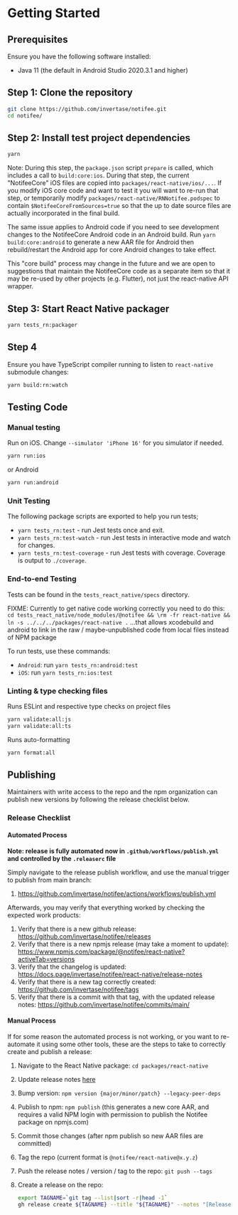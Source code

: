 # Getting Started

## Prerequisites

Ensure you have the following software installed:

- Java 11 (the default in Android Studio 2020.3.1 and higher)

## Step 1: Clone the repository

```bash
git clone https://github.com/invertase/notifee.git
cd notifee/
```

## Step 2: Install test project dependencies

```bash
yarn
```

Note: During this step, the `package.json` script `prepare` is called, which includes a call to `build:core:ios`.
During that step, the current "NotifeeCore" iOS files are copied into `packages/react-native/ios/...`. If you modify
iOS core code and want to test it you will want to re-run that step, or temporarily modify `packages/react-native/RNNotifee.podspec`
to contain `$NotifeeCoreFromSources=true` so that the up to date source files are actually incorporated in the final build.

The same issue applies to Android code if you need to see development changes to the NotifeeCore Android code in an Android build. Run `yarn build:core:android` to generate a new AAR file for Android then rebuild/restart the Android app for core Android
changes to take effect.

This "core build" process may change in the future and we are open to suggestions that maintain the NotifeeCore code as a separate item
so that it may be re-used by other projects (e.g. Flutter), not just the react-native API wrapper.

## Step 3: Start React Native packager

```bash
yarn tests_rn:packager
```

## Step 4

Ensure you have TypeScript compiler running to listen to `react-native` submodule changes:

```bash
yarn build:rn:watch
```

## Testing Code

### Manual testing

Run on iOS. Change `--simulator 'iPhone 16'` for you simulator if needed.
```bash
yarn run:ios
```

or Android
```bash
yarn run:android
```


### Unit Testing

The following package scripts are exported to help you run tests;

- `yarn tests_rn:test` - run Jest tests once and exit.
- `yarn tests_rn:test-watch` - run Jest tests in interactive mode and watch for changes.
- `yarn tests_rn:test-coverage` - run Jest tests with coverage. Coverage is output to `./coverage`.

### End-to-end Testing

Tests can be found in the `tests_react_native/specs` directory.

FIXME: Currently to get native code working correctly you need to do this:
`cd tests_react_native/node_modules/@notifee && \rm -fr react-native && ln -s ../../../packages/react-native .`
...that allows xcodebuild and android to link in the raw / maybe-unpublished code from local files instead of NPM package

To run tests, use these commands:

- `Android`: run `yarn tests_rn:android:test`
- `iOS`: run `yarn tests_rn:ios:test`

### Linting & type checking files

Runs ESLint and respective type checks on project files

```bash
yarn validate:all:js
yarn validate:all:ts
```

Runs auto-formatting

```bash
yarn format:all
```


## Publishing

Maintainers with write access to the repo and the npm organization can publish new versions by following the release checklist below.

### Release Checklist

#### Automated Process

**Note: release is fully automated now in `.github/workflows/publish.yml` and controlled by the `.releaserc` file**

Simply navigate to the release publish workflow, and use the manual trigger to publish from main branch:

1. https://github.com/invertase/notifee/actions/workflows/publish.yml

Afterwards, you may verify that everything worked by checking the expected work products:

1. Verify that there is a new github release: https://github.com/invertase/notifee/releases
1. Verify that there is a new npmjs release (may take a moment to update): https://www.npmjs.com/package/@notifee/react-native?activeTab=versions
1. Verify that the changelog is updated: https://docs.page/invertase/notifee/react-native/release-notes
1. Verify that there is a new tag correctly created: https://github.com/invertase/notifee/tags
1. Verify that there is a commit with that tag, with the updated release notes: https://github.com/invertase/notifee/commits/main/

#### Manual Process

If for some reason the automated process is not working, or you want to re-automate it using some other tools, these are the steps to take to correctly create and publish a release:

1. Navigate to the React Native package: `cd packages/react-native`
1. Update release notes [here](https://github.com/invertase/notifee/blob/main/docs/react-native/release-notes.mdx)
1. Bump version: `npm version {major/minor/patch} --legacy-peer-deps`
1. Publish to npm: `npm publish` (this generates a new core AAR, and requires a valid NPM login with permission to publish the Notifee package on npmjs.com)
1. Commit those changes (after npm publish so new AAR files are committed)
1. Tag the repo (current format is `@notifee/react-native@x.y.z`)
1. Push the release notes / version / tag to the repo: `git push --tags`
1. Create a release on the repo:

    ```bash
    export TAGNAME=`git tag --list|sort -r|head -1`
    gh release create ${TAGNAME} --title "${TAGNAME}" --notes "[Release Notes](https://github.com/invertase/notifee/blob/main/docs/react-native/release-notes.mdx)"
    ```
